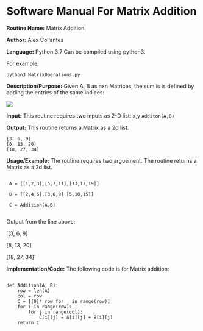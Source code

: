 # Software Manual For Matrix Addition

**Routine Name:** Matrix Addition
 
**Author:** Alex Collantes
 
**Language:** Python 3.7 Can be compiled using python3.

For example,

`python3 MatrixOperations.py`

**Description/Purpose:** Given A, B as nxn Matrices, the sum is  is defined by adding the entries of the same indices:

![](http://mathworld.wolfram.com/images/equations/MatrixAddition/NumberedEquation2.gif)

**Input:** This routine requires two inputs as 2-D list: x,y
`Additon(A,B)`

**Output:** This routine returns a Matrix as a 2d list.
```
[3, 6, 9]
[8, 13, 20]
[18, 27, 34]
```

**Usage/Example:** The routine requires two arguement. The routine returns a Matrix as a 2d list.
```python3

 A = [[1,2,3],[5,7,11],[13,17,19]]
 
 B = [[2,4,6],[3,6,9],[5,10,15]]

 C = Addition(A,B)


 ```
Output from the line above:

`[3, 6, 9]

[8, 13, 20]

[18, 27, 34]`

**Implementation/Code:** The following code is for Matrix addition:

```python3 

def Addition(A, B):
    row = len(A)
    col = row
    C = [[0]* row for _ in range(row)]
    for i in range(row):
        for j in range(col):
            C[i][j] = A[i][j] + B[i][j]
    return C
    
```
